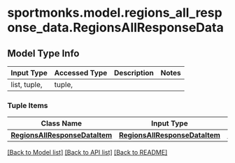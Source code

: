 # sportmonks.model.regions_all_response_data.RegionsAllResponseData

## Model Type Info
Input Type | Accessed Type | Description | Notes
------------ | ------------- | ------------- | -------------
list, tuple,  | tuple,  |  | 

### Tuple Items
Class Name | Input Type | Accessed Type | Description | Notes
------------- | ------------- | ------------- | ------------- | -------------
[**RegionsAllResponseDataItem**](RegionsAllResponseDataItem.md) | [**RegionsAllResponseDataItem**](RegionsAllResponseDataItem.md) | [**RegionsAllResponseDataItem**](RegionsAllResponseDataItem.md) |  | 

[[Back to Model list]](../../README.md#documentation-for-models) [[Back to API list]](../../README.md#documentation-for-api-endpoints) [[Back to README]](../../README.md)

